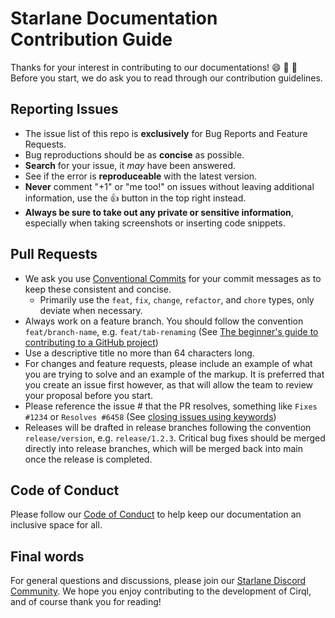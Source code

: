 # Starlane Documentation Contribution Guide
Thanks for your interest in contributing to our documentations! 😄 🎉 🎊
Before you start, we do ask you to read through our contribution guidelines.

## Reporting Issues
* The issue list of this repo is **exclusively** for Bug Reports and Feature Requests.
* Bug reproductions should be as **concise** as possible.
* **Search** for your issue, it _may_ have been answered.
* See if the error is **reproduceable** with the latest version.
* **Never** comment "+1" or "me too!" on issues without leaving additional information, use the :+1: button in the top right instead.
* **Always be sure to take out any private or sensitive information**, especially when taking screenshots or inserting code snippets.

## Pull Requests
* We ask you use [Conventional Commits](https://www.conventionalcommits.org/) for your commit messages as to keep these consistent and concise.
  * Primarily use the `feat`, `fix`, `change`, `refactor`, and `chore` types, only deviate when necessary.
* Always work on a feature branch. You should follow the convention `feat/branch-name`, e.g. `feat/tab-renaming` (See [The beginner's guide to contributing to a GitHub project](https://akrabat.com/the-beginners-guide-to-contributing-to-a-github-project/))
* Use a descriptive title no more than 64 characters long.
* For changes and feature requests, please include an example of what you are trying to solve and an example of the markup. It is preferred that you create an issue first however, as that will allow the team to review your proposal before you start. 
* Please reference the issue # that the PR resolves, something like `Fixes #1234` or `Resolves #6458` (See [closing issues using keywords](https://help.github.com/articles/closing-issues-using-keywords/))
* Releases will be drafted in release branches following the convention `release/version`, e.g. `release/1.2.3`. Critical bug fixes should be merged directly into release branches, which will be merged back into main once the release is completed.

## Code of Conduct
Please follow our [Code of Conduct](CODE_OF_CONDUCT.md) to help keep our documentation an inclusive space for all.

## Final words
For general questions and discussions, please join our [Starlane Discord Community](https://discord.gg/exaQDX2). We hope you enjoy contributing to the development of Cirql, and of course thank you for reading!